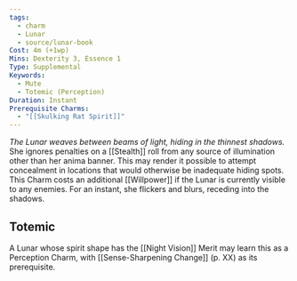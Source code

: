 ```yaml
---
tags:
  - charm
  - Lunar
  - source/lunar-book
Cost: 4m (+1wp)
Mins: Dexterity 3, Essence 1
Type: Supplemental
Keywords:
  - Mute
  - Totemic (Perception)
Duration: Instant
Prerequisite Charms:
  - "[[Skulking Rat Spirit]]"
---
```

*The Lunar weaves between beams of light, hiding in the thinnest shadows.*
She ignores penalties on a [[Stealth]] roll from any source of illumination other than her anima banner. This may render it possible to attempt concealment in locations that would otherwise be inadequate hiding spots. This Charm costs an additional [[Willpower]] if the Lunar is currently visible to any enemies. For an instant, she flickers and blurs, receding into the shadows. 
## Totemic 

A Lunar whose spirit shape has the [[Night Vision]] Merit may learn this as a Perception Charm, with [[Sense-Sharpening Change]] (p. XX) as its prerequisite.